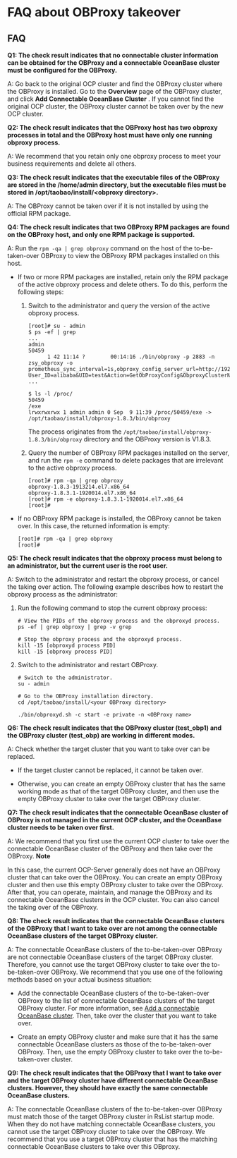 FAQ about OBProxy takeover 
===============================================



FAQ 
------------------------

**Q1: The check result indicates that no connectable cluster information can be obtained for the OBProxy and a connectable OceanBase cluster must be configured for the OBProxy.** 

A: Go back to the original OCP cluster and find the OBProxy cluster where the OBProxy is installed. Go to the **Overview** page of the OBProxy cluster, and click **Add Connectable OceanBase Cluster** . If you cannot find the original OCP cluster, the OBProxy cluster cannot be taken over by the new OCP cluster. 

**Q2: The check result indicates that the OBProxy host has two obproxy processes in total and the OBProxy host must have only one running obproxy process.** 

A: We recommend that you retain only one obproxy process to meet your business requirements and delete all others. 

**Q3: The check result indicates that the executable files of the OBProxy are stored in the /home/admin directory, but the executable files must be stored in /opt/taobao/install/\<obproxy directory\>.** 

A: The OBProxy cannot be taken over if it is not installed by using the official RPM package. 

**Q4: The check result indicates that two OBProxy RPM packages are found on the OBProxy host, and only one RPM package is supported.** 

A: Run the `rpm -qa | grep obproxy` command on the host of the to-be-taken-over OBProxy to view the OBProxy RPM packages installed on this host. 

* If two or more RPM packages are installed, retain only the RPM package of the active obproxy process and delete others. To do this, perform the following steps:

  1. Switch to the administrator and query the version of the active obproxy process. 

     ```shell
     [root]# su - admin
     $ ps -ef | grep 
     ...
     admin      
     50459 
           1 42 11:14 ?        00:14:16 ./bin/obproxy -p 2883 -n zsy_obproxy -o prometheus_sync_interval=1s,obproxy_config_server_url=http://192.168.0.1:81/services?User_ID=alibaba&UID=test&Action=GetObProxyConfig&ObproxyClusterName=zsy_obproxy,prometheus_listen_port=2884,enable_metadb_used=false,skip_proxy_sys_private_check=true,log_dir_size_threshold=10G,proxy_mem_limited=2G,enable_proxy_scramble=true,enable_strict_kernel_release=false
     ...
     
     $ ls -l /proc/ 
     50459 
     /exe
     lrwxrwxrwx 1 admin admin 0 Sep  9 11:39 /proc/50459/exe -> /opt/taobao/install/obproxy-1.8.3/bin/obproxy
     ```

     

     The process originates from the `/opt/taobao/install/obproxy-1.8.3/bin/obproxy` directory and the OBProxy version is V1.8.3.
     
  
  2. Query the number of OBProxy RPM packages installed on the server, and run the `rpm -e` command to delete packages that are irrelevant to the active obproxy process. 

     ```shell
     [root]# rpm -qa | grep obproxy
     obproxy-1.8.3-1913214.el7.x86_64
     obproxy-1.8.3.1-1920014.el7.x86_64
     [root]# rpm -e obproxy-1.8.3.1-1920014.el7.x86_64
     [root]#
     ```

     
  

  

* If no OBProxy RPM package is installed, the OBProxy cannot be taken over. In this case, the returned information is empty: 

  ```shell
  [root]# rpm -qa | grep obproxy
  [root]#
  ```

  




**Q5: The check result indicates that the obproxy process must belong to an administrator, but the current user is the root user.** 

A: Switch to the administrator and restart the obproxy process, or cancel the taking over action. The following example describes how to restart the obproxy process as the administrator:

1. Run the following command to stop the current obproxy process: 

   ```shell
   # View the PIDs of the obproxy process and the obproxyd process. 
   ps -ef | grep obproxy | grep -v grep
   
   # Stop the obproxy process and the obproxyd process. 
   kill -15 [obproxyd process PID]
   kill -15 [obproxy process PID]
   ```

   

2. Switch to the administrator and restart OBProxy. 

   ```shell
   # Switch to the administrator.
   su - admin
   
   # Go to the OBProxy installation directory.
   cd /opt/taobao/install/<your OBProxy directory>
   
   ./bin/obproxyd.sh -c start -e private -n <OBProxy name>
   ```

   




**Q6: The check result indicates that the OBProxy cluster (test_obp1) and the OBProxy cluster (test_obp) are working in different modes.** 

A: Check whether the target cluster that you want to take over can be replaced. 

* If the target cluster cannot be replaced, it cannot be taken over.

  

* Otherwise, you can create an empty OBProxy cluster that has the same working mode as that of the target OBProxy cluster, and then use the empty OBProxy cluster to take over the target OBProxy cluster.

  




**Q7: The check result indicates that the connectable OceanBase cluster of OBProxy is not managed in the current OCP cluster, and the OceanBase cluster needs to be taken over first.** 

A: We recommend that you first use the current OCP cluster to take over the connectable OceanBase cluster of the OBProxy and then take over the OBProxy. 
**Note**



In this case, the current OCP-Server generally does not have an OBProxy cluster that can take over the OBProxy. You can create an empty OBProxy cluster and then use this empty OBProxy cluster to take over the OBProxy. After that, you can operate, maintain, and manage the OBProxy and its connectable OceanBase clusters in the OCP cluster. You can also cancel the taking over of the OBProxy.

**Q8: The check result indicates that the connectable OceanBase clusters of the OBProxy that I want to take over are not among the connectable OceanBase clusters of the target OBProxy cluster.** 

A: The connectable OceanBase clusters of the to-be-taken-over OBProxy are not connectable OceanBase clusters of the target OBProxy cluster. Therefore, you cannot use the target OBProxy cluster to take over the to-be-taken-over OBProxy. We recommend that you use one of the following methods based on your actual business situation:

* Add the connectable OceanBase clusters of the to-be-taken-over OBProxy to the list of connectable OceanBase clusters of the target OBProxy cluster. For more information, see [Add a connectable OceanBase cluster](../8.obproxy/10.add-a-connectable-ob-cluster.md). Then, take over the cluster that you want to take over.

  

* Create an empty OBProxy cluster and make sure that it has the same connectable OceanBase clusters as those of the to-be-taken-over OBProxy. Then, use the empty OBProxy cluster to take over the to-be-taken-over cluster.

  




**Q9: The check result indicates that the OBProxy that I want to take over and the target OBProxy cluster have different connectable OceanBase clusters. However, they should have exactly the same connectable OceanBase clusters.** 

A: The connectable OceanBase clusters of the to-be-taken-over OBProxy must match those of the target OBProxy cluster in RsList startup mode. When they do not have matching connectable OceanBase clusters, you cannot use the target OBProxy cluster to take over the OBProxy. We recommend that you use a target OBProxy cluster that has the matching connectable OceanBase clusters to take over this OBproxy.

